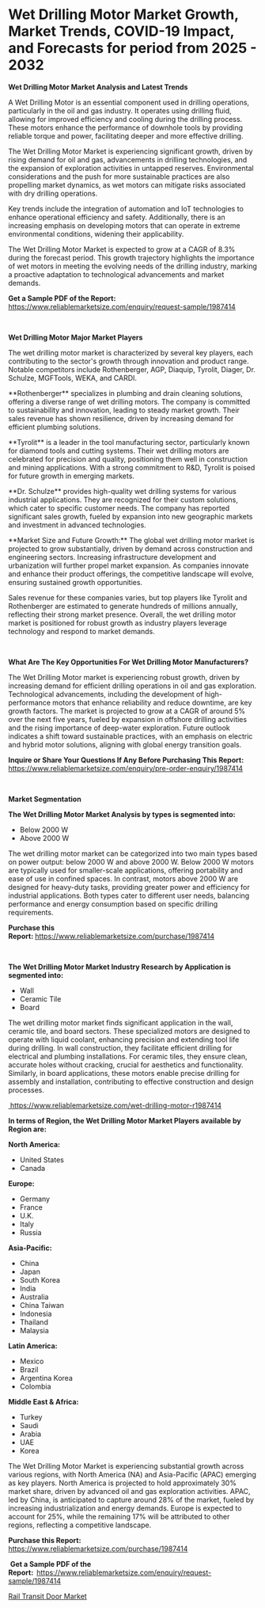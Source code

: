 <p><h1>Wet Drilling Motor Market Growth, Market Trends, COVID-19 Impact, and Forecasts for period from 2025 - 2032</h1></p><p><strong>Wet Drilling Motor Market Analysis and Latest Trends</strong></p>
<p><p>A Wet Drilling Motor is an essential component used in drilling operations, particularly in the oil and gas industry. It operates using drilling fluid, allowing for improved efficiency and cooling during the drilling process. These motors enhance the performance of downhole tools by providing reliable torque and power, facilitating deeper and more effective drilling.</p><p>The Wet Drilling Motor Market is experiencing significant growth, driven by rising demand for oil and gas, advancements in drilling technologies, and the expansion of exploration activities in untapped reserves. Environmental considerations and the push for more sustainable practices are also propelling market dynamics, as wet motors can mitigate risks associated with dry drilling operations.</p><p>Key trends include the integration of automation and IoT technologies to enhance operational efficiency and safety. Additionally, there is an increasing emphasis on developing motors that can operate in extreme environmental conditions, widening their applicability.</p><p>The Wet Drilling Motor Market is expected to grow at a CAGR of 8.3% during the forecast period. This growth trajectory highlights the importance of wet motors in meeting the evolving needs of the drilling industry, marking a proactive adaptation to technological advancements and market demands. </p></p>
<p><strong>Get a Sample PDF of the Report:&nbsp;</strong> <a href="https://www.reliablemarketsize.com/enquiry/request-sample/1987414?utm_campaign=2773&utm_medium=2&utm_source=Github&utm_content=ia&utm_term=02032025&utm_id=wet-drilling-motor">https://www.reliablemarketsize.com/enquiry/request-sample/1987414</a></p>
<p>&nbsp;</p>
<p><strong>Wet Drilling Motor Major Market Players</strong></p>
<p><p>The wet drilling motor market is characterized by several key players, each contributing to the sector's growth through innovation and product range. Notable competitors include Rothenberger, AGP, Diaquip, Tyrolit, Diager, Dr. Schulze, MGFTools, WEKA, and CARDI.</p><p>**Rothenberger** specializes in plumbing and drain cleaning solutions, offering a diverse range of wet drilling motors. The company is committed to sustainability and innovation, leading to steady market growth. Their sales revenue has shown resilience, driven by increasing demand for efficient plumbing solutions.</p><p>**Tyrolit** is a leader in the tool manufacturing sector, particularly known for diamond tools and cutting systems. Their wet drilling motors are celebrated for precision and quality, positioning them well in construction and mining applications. With a strong commitment to R&D, Tyrolit is poised for future growth in emerging markets.</p><p>**Dr. Schulze** provides high-quality wet drilling systems for various industrial applications. They are recognized for their custom solutions, which cater to specific customer needs. The company has reported significant sales growth, fueled by expansion into new geographic markets and investment in advanced technologies.</p><p>**Market Size and Future Growth:** The global wet drilling motor market is projected to grow substantially, driven by demand across construction and engineering sectors. Increasing infrastructure development and urbanization will further propel market expansion. As companies innovate and enhance their product offerings, the competitive landscape will evolve, ensuring sustained growth opportunities.</p><p>Sales revenue for these companies varies, but top players like Tyrolit and Rothenberger are estimated to generate hundreds of millions annually, reflecting their strong market presence. Overall, the wet drilling motor market is positioned for robust growth as industry players leverage technology and respond to market demands.</p></p>
<p>&nbsp;</p>
<p><strong>What Are The Key Opportunities For Wet Drilling Motor Manufacturers?</strong></p>
<p><p>The Wet Drilling Motor market is experiencing robust growth, driven by increasing demand for efficient drilling operations in oil and gas exploration. Technological advancements, including the development of high-performance motors that enhance reliability and reduce downtime, are key growth factors. The market is projected to grow at a CAGR of around 5% over the next five years, fueled by expansion in offshore drilling activities and the rising importance of deep-water exploration. Future outlook indicates a shift toward sustainable practices, with an emphasis on electric and hybrid motor solutions, aligning with global energy transition goals.</p></p>
<p><strong>Inquire or Share Your Questions If Any Before Purchasing This Report:</strong> <a href="https://www.reliablemarketsize.com/enquiry/pre-order-enquiry/1987414?utm_campaign=2773&utm_medium=2&utm_source=Github&utm_content=ia&utm_term=02032025&utm_id=wet-drilling-motor">https://www.reliablemarketsize.com/enquiry/pre-order-enquiry/1987414</a></p>
<p>&nbsp;</p>
<p><strong>Market Segmentation</strong></p>
<p><strong>The Wet Drilling Motor Market Analysis by types is segmented into:</strong></p>
<p><ul><li>Below 2000 W</li><li>Above 2000 W</li></ul></p>
<p><p>The wet drilling motor market can be categorized into two main types based on power output: below 2000 W and above 2000 W. Below 2000 W motors are typically used for smaller-scale applications, offering portability and ease of use in confined spaces. In contrast, motors above 2000 W are designed for heavy-duty tasks, providing greater power and efficiency for industrial applications. Both types cater to different user needs, balancing performance and energy consumption based on specific drilling requirements.</p></p>
<p><strong>Purchase this Report:&nbsp;</strong><a href="https://www.reliablemarketsize.com/purchase/1987414?utm_campaign=2773&utm_medium=2&utm_source=Github&utm_content=ia&utm_term=02032025&utm_id=wet-drilling-motor">https://www.reliablemarketsize.com/purchase/1987414</a></p>
<p>&nbsp;</p>
<p><strong>The Wet Drilling Motor Market Industry Research by Application is segmented into:</strong></p>
<p><ul><li>Wall</li><li>Ceramic Tile</li><li>Board</li></ul></p>
<p><p>The wet drilling motor market finds significant application in the wall, ceramic tile, and board sectors. These specialized motors are designed to operate with liquid coolant, enhancing precision and extending tool life during drilling. In wall construction, they facilitate efficient drilling for electrical and plumbing installations. For ceramic tiles, they ensure clean, accurate holes without cracking, crucial for aesthetics and functionality. Similarly, in board applications, these motors enable precise drilling for assembly and installation, contributing to effective construction and design processes.</p></p>
<p><a href="https://www.reliablemarketsize.com/wet-drilling-motor-r1987414?utm_campaign=2773&utm_medium=2&utm_source=Github&utm_content=ia&utm_term=02032025&utm_id=wet-drilling-motor">&nbsp;https://www.reliablemarketsize.com/wet-drilling-motor-r1987414</a></p>
<p><strong>In terms of Region, the Wet Drilling Motor Market Players available by Region are:</strong></p>
<p>
    <p> <strong> North America: </strong>
        <ul>
            <li>United States</li>
            <li>Canada</li>
        </ul>
        </p> 
    <p> <strong> Europe: </strong>
        <ul>
            <li>Germany</li>
            <li>France</li>
            <li>U.K.</li>
            <li>Italy</li>
            <li>Russia</li>
        </ul>
        </p> 
    <p> <strong> Asia-Pacific: </strong>
        <ul>
            <li>China</li>
            <li>Japan</li>
            <li>South Korea</li>
            <li>India</li>
            <li>Australia</li>
            <li>China Taiwan</li>
            <li>Indonesia</li>
            <li>Thailand</li>
            <li>Malaysia</li>
        </ul>
        </p> 
    <p> <strong> Latin America: </strong>
        <ul>
            <li>Mexico</li>
            <li>Brazil</li>
            <li>Argentina Korea</li>
            <li>Colombia</li>
        </ul>
        </p> 
    <p> <strong> Middle East & Africa: </strong>
        <ul>
            <li>Turkey</li>
            <li>Saudi</li>
            <li>Arabia</li>
            <li>UAE</li>
            <li>Korea</li>
        </ul>
    </p>
    </p>
<p><p>The Wet Drilling Motor Market is experiencing substantial growth across various regions, with North America (NA) and Asia-Pacific (APAC) emerging as key players. North America is projected to hold approximately 30% market share, driven by advanced oil and gas exploration activities. APAC, led by China, is anticipated to capture around 28% of the market, fueled by increasing industrialization and energy demands. Europe is expected to account for 25%, while the remaining 17% will be attributed to other regions, reflecting a competitive landscape.</p></p>
<p><strong>Purchase this Report: </strong><a href="https://www.reliablemarketsize.com/purchase/1987414?utm_campaign=2773&utm_medium=2&utm_source=Github&utm_content=ia&utm_term=02032025&utm_id=wet-drilling-motor">https://www.reliablemarketsize.com/purchase/1987414</a></p>
<p>&nbsp;<strong>Get a Sample PDF of the Report:&nbsp;&nbsp;</strong><a href="https://www.reliablemarketsize.com/enquiry/request-sample/1987414?utm_campaign=2773&utm_medium=2&utm_source=Github&utm_content=ia&utm_term=02032025&utm_id=wet-drilling-motor">https://www.reliablemarketsize.com/enquiry/request-sample/1987414</a></p>
<p><strong></strong></p>
<p><p><a href="https://github.com/abantolemox08/Market-Research-Report-List-1/blob/main/rail-transit-door-market.md?utm_campaign=2773&utm_medium=2&utm_source=Github&utm_content=ia&utm_term=02032025&utm_id=wet-drilling-motor">Rail Transit Door Market</a></p></p>